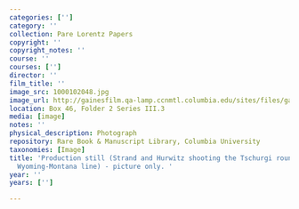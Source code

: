 ```yaml
---
categories: ['']
category: ''
collection: Pare Lorentz Papers
copyright: ''
copyright_notes: ''
course: ''
courses: ['']
director: ''
film_title: ''
image_src: 1000102048.jpg
image_url: http://gainesfilm.qa-lamp.ccnmtl.columbia.edu/sites/files/gainesfilm/images/1000102048.jpg
location: Box 46, Folder 2 Series III.3
media: [image]
notes: ''
physical_description: Photograph
repository: Rare Book & Manuscript Library, Columbia University
taxonomies: [Image]
title: 'Production still (Strand and Hurwitz shooting the Tschurgi roundup on the
  Wyoming-Montana line) - picture only. '
year: ''
years: ['']

---
```

